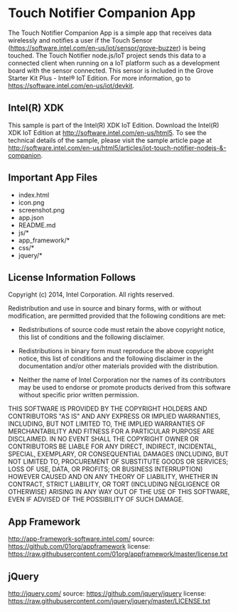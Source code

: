 Touch Notifier Companion App
============================
The Touch Notifier Companion App is a simple app that receives data wirelessly and notifies a user if the Touch Sensor (https://software.intel.com/en-us/iot/sensor/grove-buzzer) is being touched. The Touch Notifier node.js/IoT project sends this data to a connected client when running on a IoT platform such as a development board with the sensor connected. This sensor is included in the Grove Starter Kit Plus - Intel® IoT Edition. For more information, go to https://software.intel.com/en-us/iot/devkit.

Intel(R) XDK 
-------------------------------------------
This sample is part of the Intel(R) XDK IoT Edition. 
Download the Intel(R) XDK IoT Edition at http://software.intel.com/en-us/html5. To see the technical details of the sample, 
please visit the sample article page at http://software.intel.com/en-us/html5/articles/iot-touch-notifier-nodejs-&-companion.


Important App Files
---------------------------
* index.html
* icon.png
* screenshot.png
* app.json
* README.md
* js/*
* app_framework/*
* css/*
* jquery/*

License Information Follows
---------------------------
Copyright (c) 2014, Intel Corporation. All rights reserved.

Redistribution and use in source and binary forms, with or without modification, 
are permitted provided that the following conditions are met:

- Redistributions of source code must retain the above copyright notice, 
  this list of conditions and the following disclaimer.

- Redistributions in binary form must reproduce the above copyright notice, 
  this list of conditions and the following disclaimer in the documentation 
  and/or other materials provided with the distribution.

- Neither the name of Intel Corporation nor the names of its contributors 
  may be used to endorse or promote products derived from this software 
  without specific prior written permission.

THIS SOFTWARE IS PROVIDED BY THE COPYRIGHT HOLDERS AND CONTRIBUTORS "AS IS" 
AND ANY EXPRESS OR IMPLIED WARRANTIES, INCLUDING, BUT NOT LIMITED TO, 
THE IMPLIED WARRANTIES OF MERCHANTABILITY AND FITNESS FOR A PARTICULAR PURPOSE 
ARE DISCLAIMED. IN NO EVENT SHALL THE COPYRIGHT OWNER OR CONTRIBUTORS BE 
LIABLE FOR ANY DIRECT, INDIRECT, INCIDENTAL, SPECIAL, EXEMPLARY, OR 
CONSEQUENTIAL DAMAGES (INCLUDING, BUT NOT LIMITED TO, PROCUREMENT OF SUBSTITUTE 
GOODS OR SERVICES; LOSS OF USE, DATA, OR PROFITS; OR BUSINESS INTERRUPTION) 
HOWEVER CAUSED AND ON ANY THEORY OF LIABILITY, WHETHER IN CONTRACT, STRICT 
LIABILITY, OR TORT (INCLUDING NEGLIGENCE OR OTHERWISE) ARISING IN ANY WAY OUT 
OF THE USE OF THIS SOFTWARE, EVEN IF ADVISED OF THE POSSIBILITY OF SUCH DAMAGE.


App Framework
-----------------------------------------------------------------------------
http://app-framework-software.intel.com/
source: https://github.com/01org/appframework
license: https://raw.githubusercontent.com/01org/appframework/master/license.txt

jQuery
-----------------------------------------------------------------------------
http://jquery.com/
source: https://github.com/jquery/jquery
license: https://raw.githubusercontent.com/jquery/jquery/master/LICENSE.txt
